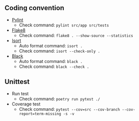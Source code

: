 ## Coding convention

- [Pylint](https://pylint.pycqa.org/en/)
    - Check command: `pylint src/app src/tests`
- [Flake8](https://flake8.pycqa.org/en/)
    - Check command: `flake8 . --show-source --statistics`
- [Isort](https://pycqa.github.io/isort/)
    - Auto format command: `isort .`
    - Check command: `isort --check-only .`
- [Black](https://github.com/psf/black)
    - Auto format command: `black .`
    - Check command: `black --check .`

## Unittest
- Run test
    - Check command: `poetry run pytest ./`
- Coverage test
    - Check command: `pytest --cov=src --cov-branch --cov-report=term-missing -s -v`
